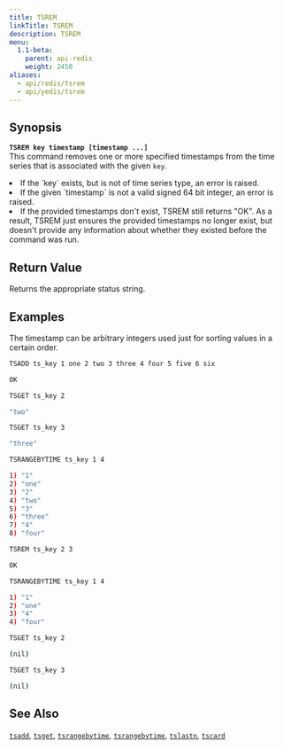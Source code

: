 ```yaml
---
title: TSREM
linkTitle: TSREM
description: TSREM
menu:
  1.1-beta:
    parent: api-redis
    weight: 2450
aliases:
  - api/redis/tsrem
  - api/yedis/tsrem
---
```


## Synopsis
<b>`TSREM key timestamp [timestamp ...]`</b><br>
This command removes one or more specified timestamps from the time series that is associated with the given `key`.
<li>If the `key` exists, but is not of time series type, an error is raised.</li>
<li>If the given `timestamp` is not a valid signed 64 bit integer, an error is raised.</li>
<li>If the provided timestamps don't exist, TSREM still returns "OK". As a result, TSREM just
ensures the provided timestamps no longer exist, but doesn't provide any information about whether
they existed before the command was run.</li>

## Return Value
Returns the appropriate status string.

## Examples

The timestamp can be arbitrary integers used just for sorting values in a certain order.
```{.sh .copy .separator-dollar}
TSADD ts_key 1 one 2 two 3 three 4 four 5 five 6 six
```
```sh
OK
```
```{.sh .copy .separator-dollar}
TSGET ts_key 2
```
```sh
"two"
```
```{.sh .copy .separator-dollar}
TSGET ts_key 3
```
```sh
"three"
```
```{.sh .copy .separator-dollar}
TSRANGEBYTIME ts_key 1 4
```
```sh
1) "1"
2) "one"
3) "2"
4) "two"
5) "3"
6) "three"
7) "4"
8) "four"
```
```{.sh .copy .separator-dollar}
TSREM ts_key 2 3
```
```sh
OK
```
```{.sh .copy .separator-dollar}
TSRANGEBYTIME ts_key 1 4
```
```sh
1) "1"
2) "one"
3) "4"
4) "four"
```
```{.sh .copy .separator-dollar}
TSGET ts_key 2
```
```sh
(nil)
```
```{.sh .copy .separator-dollar}
TSGET ts_key 3
```
```sh
(nil)
```

## See Also
[`tsadd`](../tsadd/), [`tsget`](../tsget/), [`tsrangebytime`](../tsrangebytime/),
[`tsrangebytime`](../tsrangebytime/), [`tslastn`](../tslastn/), [`tscard`](../tscard/)
